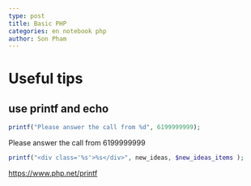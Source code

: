 ```yaml
---
type: post
title: Basic PHP
categories: en notebook php
author: Son Pham
---
```


# Useful tips
## use printf and echo
```php
printf("Please answer the call from %d", 6199999999);
```
Please answer the call from 6199999999

```php
printf("<div class='%s'>%s</div>", new_ideas, $new_ideas_items );
```

https://www.php.net/printf







